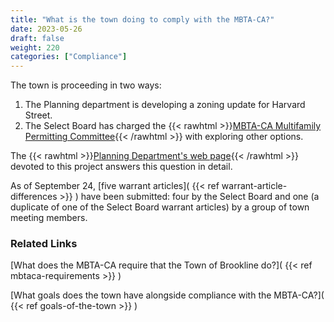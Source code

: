 ```yaml
---
title: "What is the town doing to comply with the MBTA-CA?"
date: 2023-05-26
draft: false
weight: 220
categories: ["Compliance"]
---
```

The town is proceeding in two ways:
1. The Planning department is developing a zoning update for Harvard Street.
2. The Select Board has charged the {{< rawhtml >}}<a href="https://www.brooklinema.gov/3608/MBTA-CA-Multifamily-Permitting-Committee" target="_new">MBTA-CA Multifamily Permitting Committee</a>{{< /rawhtml >}} with exploring other options.

The {{< rawhtml >}}<a href="https://www.brooklinema.gov/2044/Multifamily-MBTA" target="_new">Planning Department's web page</a>{{< /rawhtml >}} devoted to this project answers this question in detail.

As of September 24, [five warrant articles]( {{< ref warrant-article-differences >}} ) have been submitted: four by the Select Board and one (a duplicate of one of the Select Board warrant articles) by a group of town meeting members.
### Related Links

[What does the MBTA-CA require that the Town of Brookline do?]( {{< ref mbtaca-requirements >}} )

[What goals does the town have alongside compliance with the MBTA-CA?]( {{< ref goals-of-the-town >}} ) 

